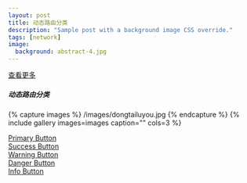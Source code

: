 ```yaml
---
layout: post
title: 动态路由分类
description: "Sample post with a background image CSS override."
tags: [network]
image:
  background: abstract-4.jpg
---
```


<a href="#" onclick="showHideCode()">查看更多</a>
##### 动态路由分类
{% capture images %}
	/images/dongtailuyou.jpg
{% endcapture %}
{% include gallery images=images caption="" cols=3 %}


<div markdown="0"><a href="#" class="btn">Primary Button</a></div>
<div markdown="0"><a href="#" class="btn btn-success">Success Button</a></div>
<div markdown="0"><a href="#" class="btn btn-warning">Warning Button</a></div>
<div markdown="0"><a href="#" class="btn btn-danger">Danger Button</a></div>
<div markdown="0"><a href="#" class="btn btn-info">Info Button</a></div>

